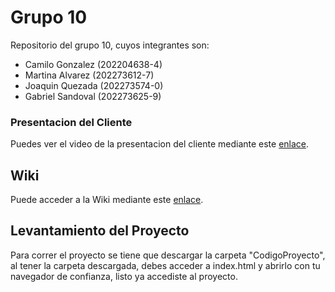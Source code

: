 # Grupo 10

Repositorio del grupo 10, cuyos integrantes son:

* Camilo Gonzalez (202204638-4)
* Martina Alvarez (202273612-7)
* Joaquin Quezada (202273574-0)
* Gabriel Sandoval (202273625-9)

### Presentacion del Cliente

Puedes ver el video de la presentacion del cliente mediante este [enlace](https://aula.usm.cl/mod/resource/view.php?id=6322574).

## Wiki

Puede acceder a la Wiki mediante este [enlace](https://github.com/Shoripann/GRUPO10-2025-PROYINF/wiki#grupo-10).


## Levantamiento del Proyecto

Para correr el proyecto se tiene que descargar la carpeta "CodigoProyecto", al tener la carpeta descargada, debes acceder a index.html y abrirlo con tu navegador de confianza, listo ya accediste al proyecto.
